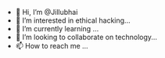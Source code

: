 - 👋 Hi, I’m @Jillubhai
- 👀 I’m interested in ethical hacking...
- 🌱 I’m currently learning ...
- 💞️ I’m looking to collaborate on technology...
- 📫 How to reach me ...

<!---
Jillubhai/Jillubhai is a ✨ special ✨ repository because its `README.md` (this file) appears on your GitHub profile.
You can click the Preview link to take a look at your changes.
--->
